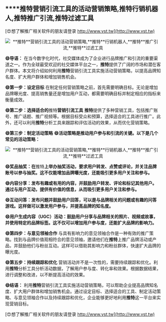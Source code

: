 ## ****推特**营销引流工具的活动营销策略,**推特**行销机器人,**推特**推广引流,**推特**过滤工具**

[😍想了解推广相关软件的朋友请登录 http://www.vst.tw](http://www.vst.tw)

 <center><img src="https://vst.tw/MP4/tuiguang/png/8.png" alt="**推特**营销引流工具的活动营销策略,**推特**行销机器人,**推特**推广引流,**推特**过滤工具"></center>

**😄导语：**
在当今数字化时代，社交媒体成为了企业进行品牌推广和引流的重要渠道之一。作为全球最受欢迎的社交媒体平台之一，**推特**提供了广阔的市场和潜在客户群体。本文将介绍如何利用**推特**营销引流工具实施活动营销策略，以提高品牌知名度、扩大用户群体和增加销售机会。

**😄第一步：设定目标**
在制定任何营销策略之前，首先需要明确目标。无论是增加品牌曝光度、提高销售量还是增加用户互动，都需要明确目标并制定相应的指标来衡量成效。

**😄第二步：选择适合的**推特**营销引流工具**
**推特**提供了多种营销工具，包括推广账号、推广话题、推广视频等。根据目标受众和预算，选择适合的工具进行推广。此外，还可以利用**推特**分析工具来跟踪和评估活动的效果，从而优化营销策略。

**😄第三步：制定活动策略**
**😄活动策略是推动用户参与和引流的关键。以下是几个常见的活动策略：**

 <center><img src="https://vst.tw/MP4/tuiguang/png/7.png" alt="**推特**营销引流工具的活动营销策略,**推特**行销机器人,**推特**推广引流,**推特**过滤工具"></center>

**😄奖品抽奖：在**推特**上举办抽奖活动，要求用户转发、点赞或评论，并关注品牌账号以参与抽奖。这不仅能增加品牌曝光度，还能吸引更多用户关注和参与。**

**😄内容分享：发布有趣或有用的内容，并鼓励用户转发、评论和标记其他用户。通过与用户互动，提供有价值的信息，从而吸引更多用户关注和参与。**

**😄互动问答：发布问题并鼓励用户回答，可以是与品牌相关的问题或有趣的问答游戏。这样做可以激发用户参与，并提高品牌的知名度。**

**😄用户生成内容（UGC）活动：鼓励用户分享与品牌相关的照片、视频或故事，并使用特定的品牌标签。这不仅可以增加用户参与度，还能扩大品牌的影响力。**

**😄第四步：与意见领袖合作**
与具有影响力的意见领袖合作是一种有效的推广策略。找到与品牌价值观相符合的意见领袖，邀请他们在**推特**上推广品牌活动或产品，并鼓励他们与粉丝互动。这样可以借助其影响力和粉丝群体，快速扩大品牌的曝光度。

**😄第五步：持续跟踪和优化**
营销活动并不是一次性的，需要持续跟踪和优化。利用**推特**分析工具分析活动数据，了解用户参与度、转化率和效果。根据数据结果，进行调整和改进，以不断提高活动的效果。

**😄结语：**
利用**推特**营销引流工具实施活动营销策略，可以帮助企业提高品牌知名度、扩大用户群体和增加销售机会。通过设定目标、选择适合的工具、制定活动策略、与意见领袖合作以及持续跟踪和优化，企业能够更好地利用**推特**这一平台来实现营销目标。

[😍想了解推广相关软件的朋友请登录 http://www.vst.tw](http://www.vst.tw)



